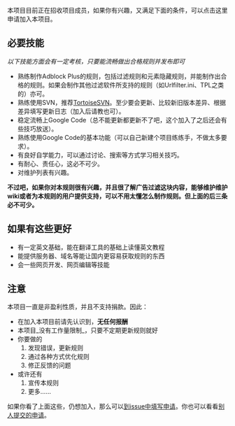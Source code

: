 本项目目前正在招收项目成员，如果你有兴趣，又满足下面的条件，可以点击这里申请加入本项目。

## 必要技能 ##

_以下技能方面会有一定考核，只要能流畅做出合格规则并发布即可_
  * 熟练制作Adblock Plus的规则，包括过滤规则和元素隐藏规则，并能制作出合格的规则。如果会制作其他过滤软件所支持的规则（如Urlfilter.ini、TPL之类的）亦可。
  * 熟练使用SVN，推荐[TortoiseSVN](http://tortoisesvn.net)。至少要会更新、比较新旧版本差异、根据差异填写更新日志（加入后请教也可）。
  * 稳定流畅上Google Code（总不能更新都更新不了吧，这个加入了之后还会有些技巧放送）。
  * 熟练使用Google Code的基本功能（可以自己新建个项目练练手，不做太多要求）。
  * 有良好自学能力，可以通过讨论、搜索等方式学习相关技巧。
  * 有耐心、责任心，这必不可少。
  * 对维护列表有兴趣。

**不过吧，如果你对本规则很有兴趣，并且很了解广告过滤这块内容，能够维护维护wiki或者为本规则的用户提供支持，可以不用太懂怎么制作规则。但上面的后三条必不可少。**

## 如果有这些更好 ##

  * 有一定英文基础，能在翻译工具的基础上读懂英文教程
  * 能提供服务器、域名等能让国内更容易获取规则的东西
  * 会一些网页开发、网页编辑等技能

## 注意 ##

本项目一直是非盈利性质，并且不支持捐款。因此：
  * 在加入本项目前请先认识到，**无任何报酬**
  * 本项目_没有工作量限制_，只要不定期更新规则就好
  * 你要做的
    1. 发现错误，更新规则
    1. 通过各种方式优化规则
    1. 修正反馈的问题
  * 或许还有
    1. 宣传本规则
    1. 更多……

如果你看了上面这些，仍想加入，那么可以[到issue中填写申请](https://code.google.com/p/adfiltering-rules/issues/entry?template=%E7%94%B3%E8%AF%B7%E5%8A%A0%E5%85%A5%E6%9C%AC%E9%A1%B9%E7%9B%AE)。你也可以看看[别人提交的申请](https://code.google.com/p/adfiltering-rules/issues/list?can=2&q=label%3ASubmitted)。